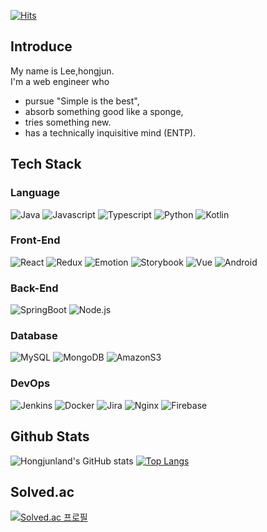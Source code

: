 [![Hits](https://hits.seeyoufarm.com/api/count/incr/badge.svg?url=https%3A%2F%2Fgithub.com%2Fhongjunland&count_bg=%2379C83D&title_bg=%23555555&icon=&icon_color=%23E7E7E7&title=hits&edge_flat=true)](https://hits.seeyoufarm.com)

## Introduce

My name is Lee,hongjun.  
I'm a web engineer who
* pursue "Simple is the best",
* absorb something good like a sponge,
* tries something new.
* has a technically inquisitive mind (ENTP).


## Tech Stack

### Language

![Java](https://img.shields.io/badge/-Java-%23007396?style=flat&logo=java&logoColor=white)
![Javascript](https://img.shields.io/badge/-JavaScript-%23F7DF1E?style=flat&logo=JavaScript&logoColor=black)
![Typescript](https://img.shields.io/badge/-TypeScript-%233178C6?style=flat&logo=Typescript&logoColor=white)
![Python](https://img.shields.io/badge/-Python-%233776AB?style=flat&logo=python&logoColor=white)
![Kotlin](https://img.shields.io/badge/-Kotlin-%237F52FF?style=flat&logo=kotlin&logoColor=white)


### Front-End

![React](https://img.shields.io/badge/-React-%2361DAFB?style=flat&logo=react&logoColor=black)
![Redux](https://img.shields.io/badge/-Redux%20Toolkit-%23764ABC?style=flat&logo=redux&logoColor=black)
![Emotion](https://img.shields.io/badge/-Styled-%23DB7093?style=flat&logo=styled-components&logoColor=white)
![Storybook](https://img.shields.io/badge/-Storybook-%23FF4785?style=flat&logo=Storybook&logoColor=white)
![Vue](https://img.shields.io/badge/-Vue-%234FC08D?style=flat&logo=vue.js&logoColor=black)
![Android](https://img.shields.io/badge/-Android-%233DDC84?style=flat&logo=android&logoColor=white)

### Back-End

![SpringBoot](https://img.shields.io/badge/-SpringBoot-%236DB33F?style=flat&logo=springboot&logoColor=white)
![Node.js](https://img.shields.io/badge/-Node.js-%23339933?style=flat&logo=node.js&logoColor=white)

### Database

![MySQL](https://img.shields.io/badge/-MySQL-%234479A1?style=flat&logo=mysql&logoColor=white)
![MongoDB](https://img.shields.io/badge/-MongoDB-%2347A248?style=flat&logo=mongodb&logoColor=white)
![AmazonS3](https://img.shields.io/badge/-AmazonS3-%569A31?style=flat&logo=amazons3&logoColor=white)

### DevOps

![Jenkins](https://img.shields.io/badge/-Jenkins-%23D24939?style=flat&logo=jenkins&logoColor=white)
![Docker](https://img.shields.io/badge/Docker-2496ED?style=flat&logo=Docker&logoColor=white)
![Jira](https://img.shields.io/badge/-Jira-0052CC?style=flat&logo=Jira&logoColor=white)
![Nginx](https://img.shields.io/badge/-Nginx-%23009639?style=flat&logo=Nginx&logoColor=white)
![Firebase](https://img.shields.io/badge/-Firebase-%23FFCA28?style=flat&logo=firebase&logoColor=white)

## Github Stats

![Hongjunland's GitHub stats](https://github-readme-stats.vercel.app/api?username=hongjunland&show_icons=true&theme=vue)
[![Top Langs](https://github-readme-stats.vercel.app/api/top-langs/?username=hongjunland&layout=compact&theme=vue)](https://github.com/hongjunland)

## Solved.ac

[![Solved.ac
프로필](http://mazassumnida.wtf/api/v2/generate_badge?boj=zunza96)](https://solved.ac/zunza96)




